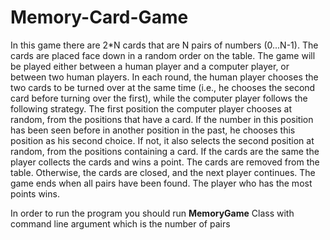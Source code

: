 # Memory-Card-Game


In this game there are 2*N cards that are N pairs of numbers (0...N-1). 
The cards are placed face down in a random order on the table. The game will be played either 
between a human player and a computer player, or between two human players. 
In each round, the human player chooses the two cards to be turned over at the same time (i.e., he chooses the second card before turning over the first),
while the computer player follows the following strategy. The first position the computer player chooses at random, from the positions that have a card.
If the number in this position has been seen before in another position in the past, he chooses this position as his second choice. 
If not, it also selects the second position at random, from the positions containing a card. 
If the cards are the same the player collects the cards and wins a point. 
The cards are removed from the table. Otherwise, the cards are closed, and the next player continues. 
The game ends when all pairs have been found. The player who has the most points wins.

In order to run the program you should run **MemoryGame** Class with command line argument which is the number of pairs
